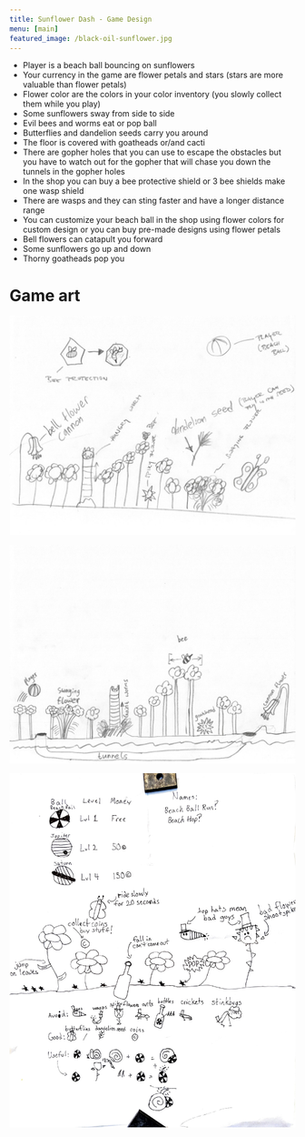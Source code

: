 ```yaml
---
title: Sunflower Dash - Game Design
menu: [main]
featured_image: /black-oil-sunflower.jpg
---
```


- Player is a beach ball bouncing on sunflowers
- Your currency in the game are flower petals and stars (stars are
  more valuable than flower petals)
- Flower color are the colors in your color inventory (you slowly
  collect them while you play)
- Some sunflowers sway from side to side
- Evil bees and worms eat or pop ball
- Butterflies and dandelion seeds carry you around
- The floor is covered with goatheads or/and cacti
- There are gopher holes that you can use to escape the obstacles but
  you have to watch out for the gopher that will chase you down the
  tunnels in the gopher holes
- In the shop you can buy a bee protective shield or 3 bee shields
  make one wasp shield
- There are wasps and they can sting faster and have a longer
  distance range
- You can customize your beach ball in the shop using flower colors
  for custom design or you can buy pre-made designs using flower
  petals
- Bell flowers can catapult you forward
- Some sunflowers go up and down
- Thorny goatheads pop you

# Game art

![Game Art](/sunflower-dash-art-gameplay.jpg)

![Game Art](/sunflower-dash-art-sketch.jpg)

![Game Art](/sunflower-dash-art-3.jpg)
